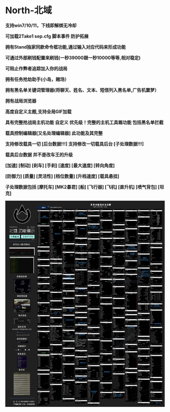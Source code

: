 # North-北域

**支持win7/10/11，下线即解绑无冷却**

**可加载2Take1 sep.cfg 脚本事件 防护拓展**

**拥有Stand独家同款命令框功能,通过输入对应代码来形成功能**

**可通过外部刷钱配置来刷钱(一秒39000跟一秒10000等等,相对稳定)**

**可阻止作弊者追踪加入你的战局**

**拥有任务抢劫助手(小岛，赌场）**&#x20;

**拥有黑名单关键词管理器(将聊天、姓名、文本、短信列入黑名单,广告机噩梦）**

**拥有战局浏览器**

**高度自定义主题,支持全局GIF加载**

**具有完整抢战局主机功能 自定义 优先级！完整的主机工具箱功能 包括黑名单拦截**

**载具控制编辑器[又名处理编辑器] 此功能及其完整**

**支持修改载具一切 [后台数据!!!] 支持修改一切载具后台 [子处理数据!!!]**

**载具后台数据 并不是改车王的升级**

**[加速] [制动] [刹车] [手刹] [速度] [最大速度] [转向角度]**

**[防御力] [质量] [灵活性] [档位数量] [升档速度] [载具悬挂]**

**子处理数据包括 [摩托车] [MK2暴君] [船] [飞行器] [飞机] [直升机] [喷气背包] [坦克]**

![](../../.gitbook/assets/North.png)
